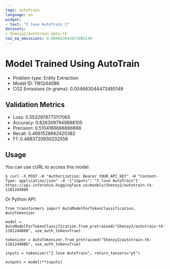 ```yaml
---
tags: autotrain
language: en
widget:
- text: "I love AutoTrain 🤗"
datasets:
- Shenzy2/autotrain-data-tk
co2_eq_emissions: 0.004663044473485149
---
```


# Model Trained Using AutoTrain

- Problem type: Entity Extraction
- Model ID: 1181244086
- CO2 Emissions (in grams): 0.004663044473485149

## Validation Metrics

- Loss: 0.5532978773117065
- Accuracy: 0.8263097949886105
- Precision: 0.5104166666666666
- Recall: 0.4681528662420382
- F1: 0.4883720930232558

## Usage

You can use cURL to access this model:

```
$ curl -X POST -H "Authorization: Bearer YOUR_API_KEY" -H "Content-Type: application/json" -d '{"inputs": "I love AutoTrain"}' https://api-inference.huggingface.co/models/Shenzy2/autotrain-tk-1181244086
```

Or Python API:

```
from transformers import AutoModelForTokenClassification, AutoTokenizer

model = AutoModelForTokenClassification.from_pretrained("Shenzy2/autotrain-tk-1181244086", use_auth_token=True)

tokenizer = AutoTokenizer.from_pretrained("Shenzy2/autotrain-tk-1181244086", use_auth_token=True)

inputs = tokenizer("I love AutoTrain", return_tensors="pt")

outputs = model(**inputs)
```